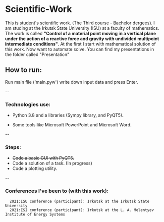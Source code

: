 # Scientific-Work
  This is student's scientific work. (The Third course - Bachelor dergees). I am studing at the Irkutsk State University (ISU) at a faculty of mathematics.
The work is called **"Control of a material point moving in a vertical plane under the action of a reactive force and gravity with undivided multipoint intermediate conditions"**. At the first I start with mathematical solution of this work. Now want to automate solve. 
You can find my presentations in the folder called "Presentation"

## How to run:
  Run main file ('main.pyw') write down input data and press Enter.
  
--

### Technologies use:

 + Python 3.8 and a libraries (Sympy library, and PyQT5).
  
 + Some tools like Microsoft PowerPoint and Microsoft Word.
  
 --
  
### Steps:
 + ~~Code a basic GUI with PyQT5.~~ 
 + Code a solution of a task. (In progress)
 + Code a plotting utility.
   
--

### Conferences I've been to (with this work):
  ~~~~2021:
    2021:ISU conference (participant): Irkutsk at the Irkutsk State University
    2021:ESI conference (participant): Irkutsk at the L. A. Melentyev Institute of Energy Systems 
  

  

